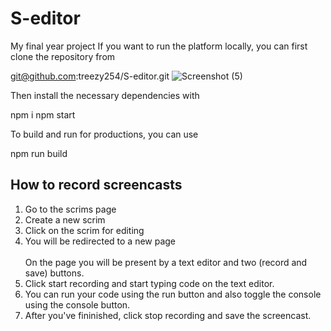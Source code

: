 # S-editor
My final year project
If you want to run the platform locally, you can first clone the repository from

git@github.com:treezy254/S-editor.git
![Screenshot (5)](https://github.com/treezy254/S-editor/assets/84716878/022c5eb1-386c-411d-8f06-647c28b1f7b9)

Then install the necessary dependencies with

npm i
npm start

To build and run for productions, you can use

npm run build

## How to record screencasts
<ol>
<li>Go to the scrims page</li>
<li>Create a new scrim</li>
<li>Click on the scrim for editing</li>
<li>You will be redirected to a new page</li><br/>
On the page you will be present by a text editor and two (record and save) buttons.<br/>
<li>Click start recording and start typing code on the text editor.</li>
<li>You can run your code using the run button and also toggle the console using the console button.</li>
<li>After you've fininished, click stop recording and save the screencast.</li>
</ol>
